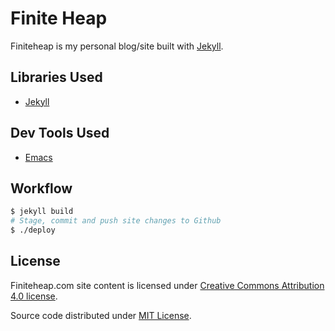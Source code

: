 # Finite Heap #

Finiteheap is my personal blog/site built with
[Jekyll](http://jekyllrb.com).

## Libraries Used ##
+ [Jekyll](http://jekyllrb.com)

## Dev Tools Used ##
+ [Emacs](https://www.gnu.org/software/emacs/)

## Workflow ##

```bash
$ jekyll build
# Stage, commit and push site changes to Github
$ ./deploy
```

## License ##

Finiteheap.com site content is licensed under [Creative Commons
Attribution 4.0 license](https://creativecommons.org/licenses/by/4.0/).

Source code distributed under [MIT License](https://finiteheap.com/MIT-LICENSE).
